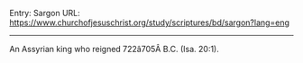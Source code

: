 Entry: Sargon
URL: https://www.churchofjesuschrist.org/study/scriptures/bd/sargon?lang=eng

---

An Assyrian king who reigned 722â705Â B.C. (Isa. 20:1).
